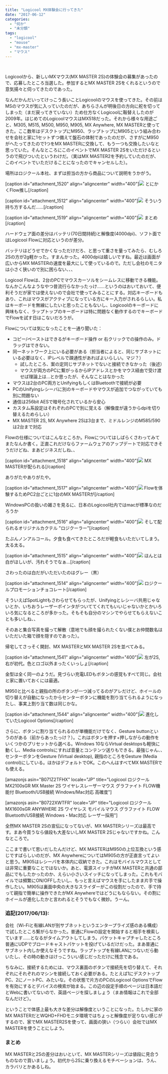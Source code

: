 ```yaml
---
title: "Logicool MX体験会に行ってきた"
date: "2017-06-12"
categories: 
  - "何か"
  - "未分類"
tags: 
  - "logicool"
  - "mouse"
  - "mx-master"
  - "マウス"
---
```


 

Logicoolから、新しいMXマウス(MX MASTER 2S)の体験会の募集があったので、応募したところ当選した。参加するとMX MASTER 2Sをくれるというので意気揚々と伺ってきたのであった。

なんだかんだいってけっこう長いことLogicoolのマウスを使ってきた。その前はMSのマウスが気に入っていたのだが、あちらさんが明後日の方向に舵を切ってしまった（まだ戻ってきていない）ため仕方なくLogicoolに鞍替えしたのが2009年。はじめてのLogicoolマウスはMX518だった。それから様々な用途ごと、M305, M515, M500, M950, M905, MX Anywhere, MX MASTERと使ってきた。ここ数年はデスクトップにM950、ラップトップにM905という組み合わせを会社と家に1セットずつ備えて盤石の体制であったのだが、さすがにM950がへたってきたので1つをMX MASTERに交換して、もう一つも交換したいなと思っていた。そんなところにこのイベントでMX MASTER 2Sをいただけるというので飛びついたというわけだ。（実はMX MASTER2を予約していたのだが、このイベントでいただけることになったのでキャンセルした）。

場所はロジクール本社、まずは担当の方から商品について説明をうかがう。

\[caption id="attachment\_1520" align="aligncenter" width="400"\]![](https://blog.naotaco.com/assets/images/posts/2017/06/DSC06468-400x267.jpg) とにかくFlow推し\[/caption\]

\[caption id="attachment\_1512" align="aligncenter" width="400"\]![](https://blog.naotaco.com/assets/images/posts/2017/06/DSC06464-400x267.jpg) そういう持ち方するんだ……\[/caption\]

\[caption id="attachment\_1519" align="aligncenter" width="400"\][![](https://blog.naotaco.com/assets/images/posts/2017/06/DSC06470-400x267.jpg)](https://blog.naotaco.com/assets/images/posts/2017/06/DSC06470.jpg) まとめ\[/caption\]

ハードウェア面の差分はバッテリ(70日間持続)と解像度(4000dpi)、ソフト面ではLogicool Flowに対応というのが差分。

バッテリはどうせでかくなっただけだろ、と思って重さを量ってみたら、むしろ2Sの方が2g軽かった。すまんかった。4000dpiは嬉しいですね。最近は画面が広いからMX MASTERの速度を最大にして使っているので。ただし会社のモニタは小さく狭いので別に困らない、、、

Logicool Flowは、2台のPCでマウスカーソルをシームレスに移動できる機能。なんかこんなようなやつ昔流行らなかったっけ……というのはおいておいて、便利そうだが家では使えないので会社で使ってみることにする。対応キーボードもあり、これはマウスがアクティブになっている方にキー入力がされるらしい。私はキーボードを無線にしたいと思ったこともないし、Logicoolのキーボードに興味もなく、ラップトップのキーボードは特に問題なく動作するのでキーボードでFlowを試す日はこないだろうが。

Flowについては気になったことを一通り聞いた：

- コピー/ペーストはできるがキーボード操作 or 右クリックでの操作のみ。ドラッグはできない。
- 同一ネットワーク上にいる必要がある（担当者によると、同じサブネットにいる必要はなく、IPレベルで疎通性があればよいらしい。マジ？）
    - 試したところ、案の定同じサブネットでないと接続できなかった（後述）
    - マウスが両方のPCに繋がっるからIPアドレスとかをマウス経由で受け渡せば理論上は…とか思ったが、そんなことはなかった
- マウスは2台のPC両方とUnifyingもしくはBluetoothで接続が必要
- PCのUnifyingレシーバに別のキーボードやマウスが追加でつながっていても別に問題ない
- 通信は256bit AESで暗号化されているから安心
- カスタム系設定はそれぞれのPCで別に覚える（解像度が違うからdpiを切り替えるためらしい）
- MX MASTER 2S, MX Anywhere 2Sは3台まで、ミドルレンジのM585/590は2台まで対応

Flowの仕様についてはこんなところか。Flowについてはしばらくさわってみてまたなんか書く。正直これだけならファームウェアのアップデートで対応できそうだけどね、まあビジネスだしね、、

\[caption id="attachment\_1518" align="aligncenter" width="400"\]![](https://blog.naotaco.com/assets/images/posts/2017/06/DSC06471-400x267.jpg) MX MASTERが配られる\[/caption\]

ありがたやありがたや。

\[caption id="attachment\_1517" align="aligncenter" width="400"\]![](https://blog.naotaco.com/assets/images/posts/2017/06/DSC06473-400x267.jpg) Flowを体験するためPC2台ごとに1台のMX MASTERが\[/caption\]

WindowsPCの扱いの雑さを見るに、日本のLogicool社内ではmacが標準なのだろうか

\[caption id="attachment\_1516" align="aligncenter" width="400"\]![](https://blog.naotaco.com/assets/images/posts/2017/06/DSC06474-400x267.jpg) そして配られるオリジナルカクテル "ロジクーラー"\[/caption\]

たぶんノンアルコール。夕食も食べてきたところだが軽食もいただいてしまう。太る太る。

\[caption id="attachment\_1515" align="aligncenter" width="400"\]![](https://blog.naotaco.com/assets/images/posts/2017/06/DSC06476-400x267.jpg) ほんとは白がほしいが、汚れそうでなぁ…\[/caption\]

さわったのは白だがいただいたのはグレー（黒）

\[caption id="attachment\_1514" align="aligncenter" width="400"\]![](https://blog.naotaco.com/assets/images/posts/2017/06/DSC06477-400x267.jpg) ロジクールプロモーションチョコレート\[/caption\]

そういえばSpotLightもさわらせてもらったが、Unifyingとレシーバ共用じゃないとか、いちおうレーザーポインタがついててくれてもいいじゃないかとかいろいろ気になるところが多かった。そもそも自分のマシンでやらせてもらえないことも多いしね、、

そのあと集合写真を撮って解散（意地でも顔を撮られたくない僕とお仲間数名はいただいた箱で顔を隠すのであった）。

帰宅してさっそく開封、MX MASTERとMX MASTER 2Sを並べてみる。

\[caption id="attachment\_1541" align="aligncenter" width="400"\]![](https://blog.naotaco.com/assets/images/posts/2017/06/DSC06462-400x267.jpg) 左が2S, 右が初代。色とロゴ以外まったくいっしょ\[/caption\]

金型は全く同一のようだ。見づらい充電LEDもボタンの感覚もすべて同じ。会社と家に置いておくには最適。

M950と比べると親指の所のボタンが一つ減ってるのがアレだけど、ホイールの切り替えが自動になったからセンターボタンに機能を割り当てられるようになったし、事実上割り当て数は同じかな。

\[caption id="attachment\_1544" align="aligncenter" width="400"\][![](https://blog.naotaco.com/assets/images/posts/2017/06/ScreenClip-400x289.png)](https://blog.naotaco.com/assets/images/posts/2017/06/ScreenClip.png) 進化していたLogicool Options\[/caption\]

さらに、ボタンに割り当てられるのが単機能だけでなく、Gesture buttonというのがある（前からあったっけ？）。これはボタンを押す+押しながらの動作をいくつかのプリセットから選べる。Windows 10ならVirtual desktopsも軽快に動くし、Media controlsにすれば音量とコンテンツ送りもできる。最強じゃん、、　センターボタンをGesture (Virtual desktop), 親指のところをGesture (Media control)にしている。ほかはデフォルトでOK。このへんはすべてMX MASTERでも使える。

\[amazonjs asin="B071Z2TFHX" locale="JP" title="Logicool ロジクール MX2100sGR MX Master 2S ワイヤレスレーザーマウス グラファイト FLOW機能付 Bluetooth/USB接続 Windows/Mac対応 高確度"\]

\[amazonjs asin="B0722XWTFR" locale="JP" title="Logicool ロジクール MX1600sGR ANYWHERE 2S ワイヤレス モバイルマウス グラファイト FLOW Bluetooth/USB接続 Windows・Mac対応 レーザー採用"\]

全然MX MASTER 2Sの宣伝になってないが、MX MASTERシリーズは最高です。まあ今買うなら値段も大差ないしMX MASTER 2Sじゃないですかね。こんなところで。

ここまで書いて思いだしたんだけど、MX MASTERはM950の上位互換という感じですばらしいのだが、MX AnywhereについてはM905の方が正直言ってよいと思う。M905はレシーバを本体内に収納できた。これはモバイルマウスとしては非常に重要なことではないか。あと、電源スイッチがMX MASTERと共通の部品にでもしたかったのか、えらい小さいスイッチになってしまった。これもモバイルでは頻繁にON/OFFしたいし、もっと言えばマウスを手にしたまま片手で操作したい。M905は裏面中央の大きなスライダーがこの役割だったので、手で持って親指で簡単に操作できたがMX Anywhereではどうにもならない。その割にホイールが進化したかと言われるとそうでもなく微妙。うーん。

### 追記(2017/06/13):

会社（Wi-Fiと有線LANが別サブネットというエンタープライズ感のある構成）で試したところ繋がらなかった。普通にFlowの設定を開始すると相手を検索しています……となるがタイムアウトしてしまう。パケットキャプチャしたところ普通にUDPでブロードキャストパケットを投げているだけだった。まあ普通にサブネット内しか使えなそうですね。ラップトップを有線LANにつないだら動いたし、その時の動きはけっこういい感じだっただけに残念である。

ちなみに、接続するためには、マウス裏面のボタンで接続先を切り替えて、それぞれにそれぞれのマシンを接続しておく必要がある。たとえば1にデスクトップPC、2にノートPC、みたいな。その状態で片方のPCのLogicool OptionsでFlowを有効にするとデバイスの検索が始まる。この辺の設定手順のページは日本語だとWebに書いてないので、英語ページを探しましょう（まあ情報はこれで全部なんだけど）。

ということで体感上最も大きな差分は解像度ということになった。たしかに家のMX MASTERだとWQHD+FHDモニタ環境ではちょっと解像度が足りない感じがするので、家でMX MASTER2Sを使って、画面の狭い（つらい）会社ではMX MASTERを使うことにしよう。

### まとめ

MX MASTERと2Sの差分はおいといて、MX MASTERシリーズは値段に見合うものなので買いましょう。初代から2Sに乗り換えるモチベーションは、うん、カラバリとかあるしね。
